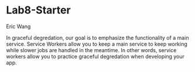 # Lab8-Starter

Eric Wang

In graceful degredation, our goal is to emphasize the functionality of a main service. Service Workers allow you to keep a main service to keep working while slower jobs are handled in the meantime. In other words, service workers allow you to practice graceful degredation when developing your app.